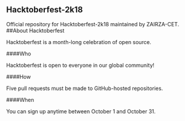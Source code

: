 ## Hacktoberfest-2k18

Official repository for Hacktoberfest-2k18 maintained by ZAIRZA-CET.  
##About Hacktoberfest

Hacktoberfest is a month-long celebration of open source.

####Who

Hacktoberfest is open to everyone in our global community! 

####How

Five pull requests must be made to GitHub-hosted repositories. 

####When

You can sign up anytime between October 1 and October 31. 
